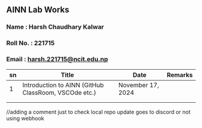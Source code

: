 ## AINN Lab Works
### Name : Harsh Chaudhary Kalwar
### Roll No. : 221715
### Email : harsh.221715@ncit.edu.np
| sn | Title                                                | Date              | Remarks |
|----|------------------------------------------------------|-------------------|---------|
| 1  | Introduction to AINN (GitHub ClassRoom, VSCOde etc.) | November 17, 2024 |         |
|    |                                                      |                   |         |
|    |                                                      |                   |         |
//adding a comment just to check local repo update goes to discord or not using webhook

